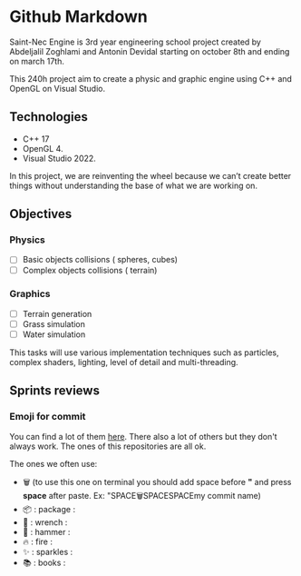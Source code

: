 # Github Markdown

Saint-Nec Engine is 3rd year engineering school project created by Abdeljalil Zoghlami and Antonin Devidal starting on october 8th and ending on march 17th.

This 240h project aim to create a physic and graphic engine using C++ and OpenGL on Visual Studio.

## Technologies

- C++ 17
- OpenGL 4.
- Visual Studio 2022.

In this project, we are reinventing the wheel because we can’t create better things without understanding the base of what we are working on.

## Objectives

### Physics

- [ ]  Basic objects collisions ( spheres, cubes)
- [ ]  Complex objects collisions ( terrain)

### Graphics

- [ ]  Terrain generation
- [ ]  Grass simulation
- [ ]  Water simulation

This tasks will use various implementation techniques such as particles, complex shaders, lighting, level of detail and multi-threading.

## Sprints reviews


### Emoji for commit
You can find a lot of them [here](https://gist.github.com/parmentf/035de27d6ed1dce0b36a). 
There also a lot of others but they don't always work. The ones of this repositories are all ok.

The ones we often use:
- 🗑️ (to use this one on terminal you should add space before **"** and press **space** after paste. Ex: "SPACE🗑️SPACESPACEmy commit name)
- 📦 : package :
- 🔧 : wrench : 
- 🔨 : hammer :
- 🔥 : fire :
- ✨ : sparkles :
- 📚 : books :